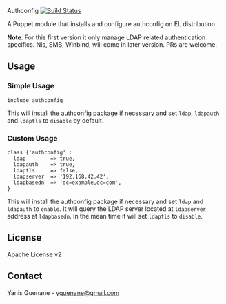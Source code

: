 Authconfig [![Build Status](https://travis-ci.org/Spredzy/puppet-authconfig.png)](https://travis-ci.org/Spredzy/puppet-authconfig)

A Puppet module that installs and configure authconfig on EL distribution

**Note**: For this first version it only manage LDAP related authentication specifics.
          Nis, SMB, Winbind, will come in later version. PRs are welcome.

## Usage

### Simple Usage

    include authconfig

This will install the authconfig package if necessary and set `ldap`, `ldapauth` and `ldaptls` to `disable` by default.

### Custom Usage

    class {'authconfig' :
      ldap        => true,
      ldapauth    => true,
      ldaptls     => false,
      ldapserver  => '192.168.42.42',
      ldapbasedn  => 'dc=example,dc=com',
    }

This will install the authconfig package if necessary and set `ldap` and `ldapauth` to `enable`. It will query the LDAP server located at `ldapserver` address at `ldapbasedn`.
In the mean time it will set `ldaptls` to `disable`.

## License

Apache License v2


## Contact

Yanis Guenane - yguenane@gmail.com
